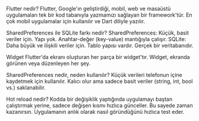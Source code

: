 Flutter nedir?
Flutter, Google'ın geliştirdiği, mobil, web ve masaüstü uygulamaları tek bir kod tabanıyla yazmamızı sağlayan bir framework’tür. En çok mobil uygulamalar için kullanılır ve Dart diliyle yazılır.


SharedPreferences ile SQLite farkı nedir?
SharedPreferences: Küçük, basit veriler için. Yapı yok. Anahtar-değer (key-value) mantığıyla çalışır.
SQLite: Daha büyük ve ilişkili veriler için. Tablo yapısı vardır. Gerçek bir veritabanıdır.


Widget
Flutter'da ekranı oluşturan her parça bir widget'tır. Widget, ekranda görünen veya düzenleyen her şey.


SharedPreferences nedir, neden kullanılır?
Küçük verileri telefonun içine kaydetmek için kullanılır. Kalıcı olur ama sadece basit veriler (string, int, bool vs.) saklanabilir.


Hot reload nedir?
Kodda bir değişiklik yaptığında uygulamayı baştan çalıştırmak yerine, sadece değişen kısmı hızlıca günceller. Bu sayede zaman kazanırsın. Uygulamanın anlık olarak nasıl göründüğünü hızlıca test eder.
